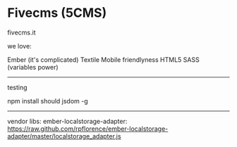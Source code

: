 Fivecms (5CMS)
=======
fivecms.it

we love:

  Ember (it's complicated)
  Textile
  Mobile friendlyness
  HTML5
  SASS (variables power)


---

testing

npm install should jsdom -g

---

vendor libs:
ember-localstorage-adapter: https://raw.github.com/rpflorence/ember-localstorage-adapter/master/localstorage_adapter.js
